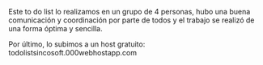 Este to do list lo realizamos en un grupo de 4 personas, hubo una buena comunicación y coordinación por parte de todos y el trabajo se realizó de una forma óptima y sencilla. 
 

Por último, lo subimos a un host gratuito: todolistsincosoft.000webhostapp.com 